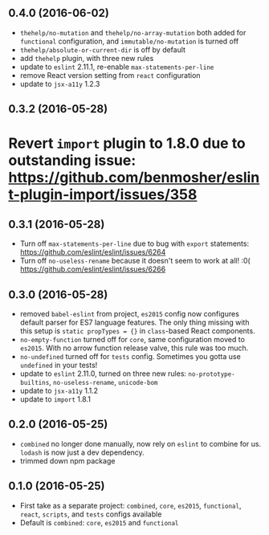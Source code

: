 ## 0.4.0 (2016-06-02)

* `thehelp/no-mutation` and `thehelp/no-array-mutation` both added for `functional` configuration, and `immutable/no-mutation` is turned off
* `thehelp/absolute-or-current-dir` is off by default
* add `thehelp` plugin, with three new rules
* update to `eslint` 2.11.1, re-enable `max-statements-per-line`
* remove React version setting from `react` configuration
* update to `jsx-a11y` 1.2.3

## 0.3.2 (2016-05-28)

# Revert `import` plugin to 1.8.0 due to outstanding issue: https://github.com/benmosher/eslint-plugin-import/issues/358

## 0.3.1 (2016-05-28)

* Turn off `max-statements-per-line` due to bug with `export` statements: https://github.com/eslint/eslint/issues/6264
* Turn off `no-useless-rename` because it doesn't seem to work at all! :0( https://github.com/eslint/eslint/issues/6266

## 0.3.0 (2016-05-28)

* removed `babel-eslint` from project, `es2015` config now configures default parser for ES7 language features. The only thing missing with this setup is `static propTypes = {}` in `class`-based React components.
* `no-empty-function` turned off for `core`, same configuration moved to `es2015`. With no arrow function release valve, this rule was too much.
* `no-undefined` turned off for `tests` config. Sometimes you gotta use `undefined` in your tests!
* update to `eslint` 2.11.0, turned on three new rules: `no-prototype-builtins`, `no-useless-rename`, `unicode-bom`
* update to `jsx-a11y` 1.1.2
* update to `import` 1.8.1

## 0.2.0 (2016-05-25)

* `combined` no longer done manually, now rely on `eslint` to combine for us. `lodash` is now just a dev dependency.
* trimmed down npm package

## 0.1.0 (2016-05-25)

* First take as a separate project: `combined`, `core`, `es2015`, `functional`, `react`, `scripts`, and `tests` configs available
* Default is `combined`: `core`, `es2015` and `functional`
